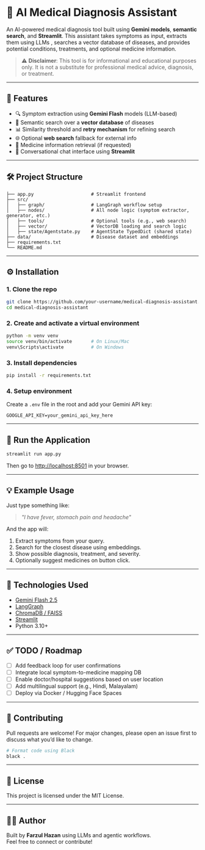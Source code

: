 # 🏥 AI Medical Diagnosis Assistant

An AI-powered medical diagnosis tool built using **Gemini models**, **semantic search**, and **Streamlit**. This assistant takes symptoms as input, extracts them using LLMs , searches a vector database of diseases, and provides potential conditions, treatments, and optional medicine information.

> ⚠️ **Disclaimer**: This tool is for informational and educational purposes only. It is not a substitute for professional medical advice, diagnosis, or treatment.

---

## 🚀 Features

- 🔍 Symptom extraction using **Gemini Flash** models (LLM-based)
- 🧠 Semantic search over a **vector database** of diseases
- 📊 Similarity threshold and **retry mechanism** for refining search
- 🌐 Optional **web search** fallback for external info
- 💊 Medicine information retrieval (if requested)
- 💬 Conversational chat interface using **Streamlit**

---

## 🛠️ Project Structure

```
├── app.py                     # Streamlit frontend
├── src/
│   ├── graph/                 # LangGraph workflow setup
│   ├── nodes/                 # All node logic (symptom extractor, generator, etc.)
│   ├── tools/                 # Optional tools (e.g., web search)
│   ├── vector/                # VectorDB loading and search logic
│   ├── state/Agentstate.py    # AgentState TypedDict (shared state)
├── data/                      # Disease dataset and embeddings
├── requirements.txt
└── README.md
```

---

## ⚙️ Installation

### 1. Clone the repo
```bash
git clone https://github.com/your-username/medical-diagnosis-assistant.git
cd medical-diagnosis-assistant
```

### 2. Create and activate a virtual environment
```bash
python -m venv venv
source venv/bin/activate       # On Linux/Mac
venv\Scripts\activate          # On Windows
```

### 3. Install dependencies
```bash
pip install -r requirements.txt
```

### 4. Setup environment
Create a `.env` file in the root and add your Gemini API key:
```env
GOOGLE_API_KEY=your_gemini_api_key_here
```

---

## 🧪 Run the Application

```bash
streamlit run app.py
```

Then go to [http://localhost:8501](http://localhost:8501) in your browser.

---

## 💡 Example Usage

Just type something like:

> _"I have fever, stomach pain and headache"_

And the app will:

1. Extract symptoms from your query.
2. Search for the closest disease using embeddings.
3. Show possible diagnosis, treatment, and severity.
4. Optionally suggest medicines on button click.

---

## 🧠 Technologies Used

- [Gemini Flash 2.5](https://deepmind.google/technologies/gemini/)
- [LangGraph](https://docs.langgraph.dev)
- [ChromaDB / FAISS](https://www.trychroma.com/)
- [Streamlit](https://streamlit.io)
- Python 3.10+

---

## ✅ TODO / Roadmap

- [ ] Add feedback loop for user confirmations
- [ ] Integrate local symptom-to-medicine mapping DB
- [ ] Enable doctor/hospital suggestions based on user location
- [ ] Add multilingual support (e.g., Hindi, Malayalam)
- [ ] Deploy via Docker / Hugging Face Spaces

---

## 🤝 Contributing

Pull requests are welcome! For major changes, please open an issue first to discuss what you’d like to change.

```bash
# Format code using Black
black .
```

---

## 📄 License

This project is licensed under the MIT License.

---

## 🧑‍💻 Author

Built by **Farzul Hazan** using LLMs and agentic workflows.  
Feel free to connect or contribute!
